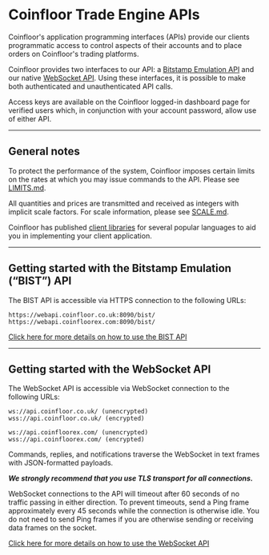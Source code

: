 # Coinfloor Trade Engine APIs

Coinfloor's application programming interfaces (APIs) provide our clients programmatic access to control aspects of their accounts and to place orders on Coinfloor's trading platforms.

Coinfloor provides two interfaces to our API: a [Bitstamp Emulation API][BIST] and our native [WebSocket API]. Using these interfaces, it is possible to make both authenticated and unauthenticated API calls.

Access keys are available on the Coinfloor logged-in dashboard page for verified users which, in conjunction with your account password, allow use of either API.

---
## General notes

To protect the performance of the system, Coinfloor imposes certain limits on the rates at which you may issue commands to the API. Please see [LIMITS.md](LIMITS.md).

All quantities and prices are transmitted and received as integers with implicit scale factors. For scale information, please see [SCALE.md](SCALE.md).

Coinfloor has published [client libraries] for several popular languages to aid you in implementing your client application.

---
## Getting started with the Bitstamp Emulation (“BIST”) API

The BIST API is accessible via HTTPS connection to the following URLs:

```text
https://webapi.coinfloor.co.uk:8090/bist/
https://webapi.coinfloorex.com:8090/bist/
```

[Click here for more details on how to use the BIST API][BIST]

---
## Getting started with the WebSocket API

The WebSocket API is accessible via WebSocket connection to the following URLs:

```text
ws://api.coinfloor.co.uk/ (unencrypted)
wss://api.coinfloor.co.uk/ (encrypted)

ws://api.coinfloorex.com/ (unencrypted)
wss://api.coinfloorex.com/ (encrypted)
```

Commands, replies, and notifications traverse the WebSocket in text frames with JSON-formatted payloads.

***We strongly recommend that you use TLS transport for all connections.***

WebSocket connections to the API will timeout after 60 seconds of no traffic passing in either direction. To prevent timeouts, send a Ping frame approximately every 45 seconds while the connection is otherwise idle. You do not need to send Ping frames if you are otherwise sending or receiving data frames on the socket.

[Click here for more details on how to use the WebSocket API][WebSocket API]



[BIST]: BIST.md
[WebSocket API]: WEBSOCKET-README.md
[client libraries]: https://github.com/coinfloor/
